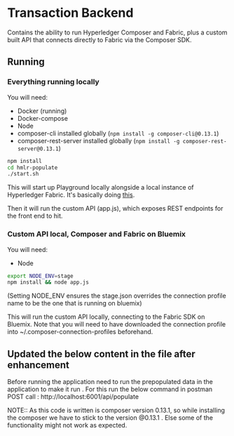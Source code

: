 # Transaction Backend

Contains the ability to run Hyperledger Composer and Fabric, plus a custom built API that connects directly to Fabric via the Composer SDK.

## Running

### Everything running locally

You will need:

* Docker (running)
* Docker-compose
* Node
* composer-cli installed globally (`npm install -g composer-cli@0.13.1`)
* composer-rest-server installed globally (`npm install -g composer-rest-server@0.13.1`)

```bash
npm install
cd hmlr-populate
./start.sh
```

This will start up Playground locally alongside a local instance of Hyperledger Fabric. It's basically doing [this](https://hyperledger.github.io/composer/installing/using-playground-locally.html).

Then it will run the custom API (app.js), which exposes REST endpoints for the front end to hit.

### Custom API local, Composer and Fabric on Bluemix

You will need:

* Node

```bash
export NODE_ENV=stage
npm install && node app.js
```

(Setting NODE_ENV ensures the stage.json overrides the connection profile name to be the one that is running on bluemix)

This will run the custom API locally, connecting to the Fabric SDK on Bluemix. Note that you will need to have downloaded the connection profile into ~/.composer-connection-profiles beforehand.

Updated the below content in the file after enhancement
------------------------------------------------------------------
Before running the application need to run the prepopulated data in the application to make it run . For this run the below command in postman
POST call :   http://localhost:6001/api/populate

NOTE:: As this code is written is composer version 0.13.1, so while installing the composer we have to stick to the version @0.13.1 . Else some of the functionality might not work as expected.

